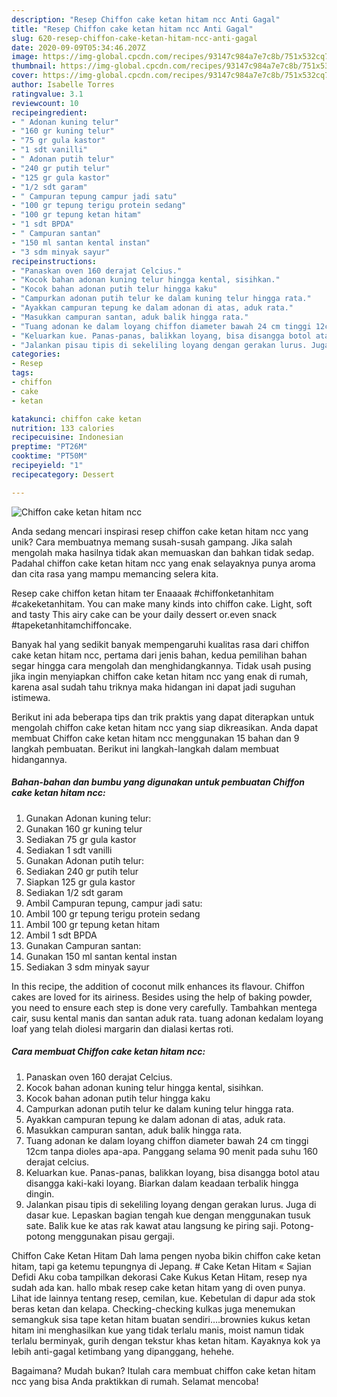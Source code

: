 ```yaml
---
description: "Resep Chiffon cake ketan hitam ncc Anti Gagal"
title: "Resep Chiffon cake ketan hitam ncc Anti Gagal"
slug: 620-resep-chiffon-cake-ketan-hitam-ncc-anti-gagal
date: 2020-09-09T05:34:46.207Z
image: https://img-global.cpcdn.com/recipes/93147c984a7e7c8b/751x532cq70/chiffon-cake-ketan-hitam-ncc-foto-resep-utama.jpg
thumbnail: https://img-global.cpcdn.com/recipes/93147c984a7e7c8b/751x532cq70/chiffon-cake-ketan-hitam-ncc-foto-resep-utama.jpg
cover: https://img-global.cpcdn.com/recipes/93147c984a7e7c8b/751x532cq70/chiffon-cake-ketan-hitam-ncc-foto-resep-utama.jpg
author: Isabelle Torres
ratingvalue: 3.1
reviewcount: 10
recipeingredient:
- " Adonan kuning telur"
- "160 gr kuning telur"
- "75 gr gula kastor"
- "1 sdt vanilli"
- " Adonan putih telur"
- "240 gr putih telur"
- "125 gr gula kastor"
- "1/2 sdt garam"
- " Campuran tepung campur jadi satu"
- "100 gr tepung terigu protein sedang"
- "100 gr tepung ketan hitam"
- "1 sdt BPDA"
- " Campuran santan"
- "150 ml santan kental instan"
- "3 sdm minyak sayur"
recipeinstructions:
- "Panaskan oven 160 derajat Celcius."
- "Kocok bahan adonan kuning telur hingga kental, sisihkan."
- "Kocok bahan adonan putih telur hingga kaku"
- "Campurkan adonan putih telur ke dalam kuning telur hingga rata."
- "Ayakkan campuran tepung ke dalam adonan di atas, aduk rata."
- "Masukkan campuran santan, aduk balik hingga rata."
- "Tuang adonan ke dalam loyang chiffon diameter bawah 24 cm tinggi 12cm tanpa dioles apa-apa. Panggang selama 90 menit pada suhu 160 derajat celcius."
- "Keluarkan kue. Panas-panas, balikkan loyang, bisa disangga botol atau disangga kaki-kaki loyang. Biarkan dalam keadaan terbalik hingga dingin."
- "Jalankan pisau tipis di sekeliling loyang dengan gerakan lurus. Juga di dasar kue. Lepaskan bagian tengah kue dengan menggunakan tusuk sate. Balik kue ke atas rak kawat atau langsung ke piring saji. Potong-potong menggunakan pisau gergaji."
categories:
- Resep
tags:
- chiffon
- cake
- ketan

katakunci: chiffon cake ketan 
nutrition: 133 calories
recipecuisine: Indonesian
preptime: "PT26M"
cooktime: "PT50M"
recipeyield: "1"
recipecategory: Dessert

---
```



![Chiffon cake ketan hitam ncc](https://img-global.cpcdn.com/recipes/93147c984a7e7c8b/751x532cq70/chiffon-cake-ketan-hitam-ncc-foto-resep-utama.jpg)

Anda sedang mencari inspirasi resep chiffon cake ketan hitam ncc yang unik? Cara membuatnya memang susah-susah gampang. Jika salah mengolah maka hasilnya tidak akan memuaskan dan bahkan tidak sedap. Padahal chiffon cake ketan hitam ncc yang enak selayaknya punya aroma dan cita rasa yang mampu memancing selera kita.

Resep cake chiffon ketan hitam ter Enaaaak #chiffonketanhitam #cakeketanhitam. You can make many kinds into chiffon cake. Light, soft and tasty This airy cake can be your daily dessert or.even snack #tapeketanhitamchiffoncake.

Banyak hal yang sedikit banyak mempengaruhi kualitas rasa dari chiffon cake ketan hitam ncc, pertama dari jenis bahan, kedua pemilihan bahan segar hingga cara mengolah dan menghidangkannya. Tidak usah pusing jika ingin menyiapkan chiffon cake ketan hitam ncc yang enak di rumah, karena asal sudah tahu triknya maka hidangan ini dapat jadi suguhan istimewa.


Berikut ini ada beberapa tips dan trik praktis yang dapat diterapkan untuk mengolah chiffon cake ketan hitam ncc yang siap dikreasikan. Anda dapat membuat Chiffon cake ketan hitam ncc menggunakan 15 bahan dan 9 langkah pembuatan. Berikut ini langkah-langkah dalam membuat hidangannya.

<!--inarticleads1-->

##### Bahan-bahan dan bumbu yang digunakan untuk pembuatan Chiffon cake ketan hitam ncc:

1. Gunakan  Adonan kuning telur:
1. Gunakan 160 gr kuning telur
1. Sediakan 75 gr gula kastor
1. Sediakan 1 sdt vanilli
1. Gunakan  Adonan putih telur:
1. Sediakan 240 gr putih telur
1. Siapkan 125 gr gula kastor
1. Sediakan 1/2 sdt garam
1. Ambil  Campuran tepung, campur jadi satu:
1. Ambil 100 gr tepung terigu protein sedang
1. Ambil 100 gr tepung ketan hitam
1. Ambil 1 sdt BPDA
1. Gunakan  Campuran santan:
1. Gunakan 150 ml santan kental instan
1. Sediakan 3 sdm minyak sayur


In this recipe, the addition of coconut milk enhances its flavour. Chiffon cakes are loved for its airiness. Besides using the help of baking powder, you need to ensure each step is done very carefully. Tambahkan mentega cair, susu kental manis dan santan aduk rata. tuang adonan kedalam loyang loaf yang telah diolesi margarin dan dialasi kertas roti. 

<!--inarticleads2-->

##### Cara membuat Chiffon cake ketan hitam ncc:

1. Panaskan oven 160 derajat Celcius.
1. Kocok bahan adonan kuning telur hingga kental, sisihkan.
1. Kocok bahan adonan putih telur hingga kaku
1. Campurkan adonan putih telur ke dalam kuning telur hingga rata.
1. Ayakkan campuran tepung ke dalam adonan di atas, aduk rata.
1. Masukkan campuran santan, aduk balik hingga rata.
1. Tuang adonan ke dalam loyang chiffon diameter bawah 24 cm tinggi 12cm tanpa dioles apa-apa. Panggang selama 90 menit pada suhu 160 derajat celcius.
1. Keluarkan kue. Panas-panas, balikkan loyang, bisa disangga botol atau disangga kaki-kaki loyang. Biarkan dalam keadaan terbalik hingga dingin.
1. Jalankan pisau tipis di sekeliling loyang dengan gerakan lurus. Juga di dasar kue. Lepaskan bagian tengah kue dengan menggunakan tusuk sate. Balik kue ke atas rak kawat atau langsung ke piring saji. Potong-potong menggunakan pisau gergaji.


Chiffon Cake Ketan Hitam Dah lama pengen nyoba bikin chiffon cake ketan hitam, tapi ga ketemu tepungnya di Jepang. # Cake Ketan Hitam « Sajian Defidi Aku coba tampilkan dekorasi Cake Kukus Ketan Hitam, resep nya sudah ada kan. hallo mbak resep cake ketan hitam yang di oven punya. Lihat ide lainnya tentang resep, cemilan, kue. Kebetulan di dapur ada stok beras ketan dan kelapa. Checking-checking kulkas juga menemukan semangkuk sisa tape ketan hitam buatan sendiri….brownies kukus ketan hitam ini menghasilkan kue yang tidak terlalu manis, moist namun tidak terlalu berminyak, gurih dengan tekstur khas ketan hitam. Kayaknya kok ya lebih anti-gagal ketimbang yang dipanggang, hehehe. 

Bagaimana? Mudah bukan? Itulah cara membuat chiffon cake ketan hitam ncc yang bisa Anda praktikkan di rumah. Selamat mencoba!
